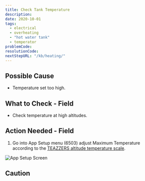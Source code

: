 ```yaml
---
title: Check Tank Temperature
description:
date: 2020-10-01
tags:
  - electrical
  - overheating
  - "hot water tank"
  - temperator
problemCode: 
resolutionCode: 
nextStepURL: "/kb/heating/"
---
```

## Possible Cause

- Temperature set too high.

## What to Check - Field

- Check temperature at high altitudes.

## Action Needed - Field

1) Go into App Setup menu (6503) adjust Maximum Temperature according to the <a href="/pdf/temp-altitude-scale.pdf">TEAZZERS altitude temperature scale</a>.

![App Setup Screen](/images/app-setup.png)

## Caution